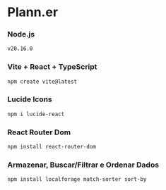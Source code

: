 # Plann.er



### Node.js

```sh
v20.16.0
```

### Vite + React + TypeScript

```sh
npm create vite@latest
```

### Lucide Icons

```sh
npm i lucide-react 
```

### React Router Dom

```sh
npm install react-router-dom
```

### Armazenar, Buscar/Filtrar e Ordenar Dados

```sh
npm install localforage match-sorter sort-by
```
